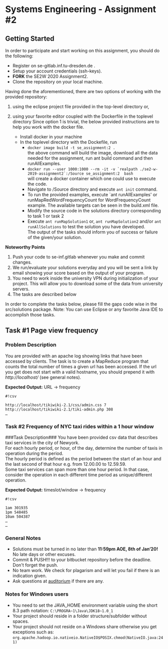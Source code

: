 # Systems Engineering - Assignment #2 #

## Getting Started ##
In order to participate and start working on this assignment, you should do the following:
* Register on se-gitlab.inf.tu-dresden.de .
* Setup your account credentials (ssh-keys).
* **FORK** the SE2W 2020 Assignment2.
* Clone the repository on your local machine.

Having done the aforementioned, there are two options of working with the provided repository:
1. using the eclipse project file provided in the top-level directory or,
2. using your favorite editor coupled with the Dockerfile in the toplevel directory
Since option 1 is trivial, the below provided instructions are to help you work with the docker file.

    * Install docker in your machine
    * In the toplevel directory with the Dockefile, run 
        * `docker image build -t se_assignment:2 .`   
        the above command will build the image, download all the data needed for the assignment, run ant build command and then runAllExamples.
        * ``docker run --user 1000:1000 --rm -it -v `realpath ./se2-w-2019-assignment2`:/Source se_assignment:2  bash``   
        will create a docker container which one could use to execute the code.   
        * Navigate to /Source directory and execute `ant init` command.
        * To run the provided examples, execute `ant runAllExamples' or runMapRedWordFrequencyCount for WordFrequencyCount example. The available targets can be seen in the build.xml file.
        * Modify the source code in the solutions directory corresponding to task 1 or task 2
        * Execute `ant runMapSolution1` or, `ant runMapSolution2`  and/or `ant runAllSolutions` to test the solution you have developed.   
        The output of the tasks should inform you of success or failure of the given/your solution.

**Noteworthy Points**
1. Push your code to se-inf.gitlab whenever you make and commit changes.
2. We run/evaluate your solutions everyday and you will be sent a link by email showing your score based on the output of your program.
3. You need to work inside the university VPN during initialization of your project. This will allow you to download some of the data from university servers.
4. The tasks are described below

In order to complete the tasks below, please fill the gaps code wise in the src/solutions package. Note: You can use Eclipse or any favorite Java IDE to accomplish those tasks.

## Task #1 Page view frequency ##
### Problem Description ###
You are provided with an apache log showing links that have been accessed by clients.
The task is to create a MapReduce program that counts the total number of times a given url has been accessed.
If the url you get does not start with a valid hostname, you should prepend it with *http://localhost/* (see general notes).

**Expected Output:** URL → frequency

```
#!csv

http://localhost/tikiwiki-2.1/css/admin.css 7
http://localhost/tikiwiki-2.1/tiki-admin.php 308
…
```

### Task #2 Frequency of NYC taxi rides within a 1 hour window ###
###Task Description###
You have been provided csv data that describes taxi services in the city of Newyork.   
For each hourly period, or hour, of the day, determine the number of taxis in operation during the period.  
The hourly period is defined as the period between the start of an hour and the last second of that hour e.g. from 12.00.00 to 12.59.59.   
Some taxi services can span more than one hour period. In that case, consider the operation in each different time period as unique/different operation.  

**Expected Output:** timeslot/window → frequency

```
#!csv

1am 301935
1pm 548485
10am 504387
…
…
```
### General Notes ###
* Solutions must be turned in no later than **11:59pm AOE, 8th of Jan‘20!** No late days or other excuses.
* Commit & PUSH!!! to your bitbucket repository before the deadline. Don't forget the push.
* No team work. We check for plagarism and will let you fail if there is an indication given.
* Ask questions at [auditorium](https://auditorium.inf.tu-dresden.de) if there are any.


### Notes for Windows users ###
* You need to set the JAVA_HOME environment variable using the short 8.3 path notation: ```C:\PROGRA~1\Java\JDK18~1.0_1```
* Your project should reside in a folder structure/subfolder without spaces.
* Your project should not reside on a Windows share otherwise you get exceptions such as: ```org.apache.hadoop.io.nativeio.NativeIO$POSIX.chmod(NativeIO.java:241)```
